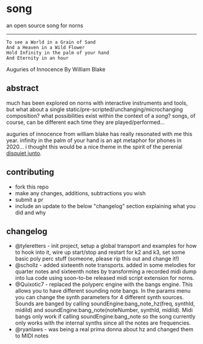 # song

an open source song for norns

---

```
To see a World in a Grain of Sand
And a Heaven in a Wild Flower 
Hold Infinity in the palm of your hand 
And Eternity in an hour
```

Auguries of Innocence
By William Blake

## abstract

much has been explored on norns with interactive instruments and tools, but what about a single static/pre-scripted/unchanging/microchanging composition? what possibilities exist within the context of a _song_? songs, of course, can be different each time they are played/performed...

auguries of innocence from william blake has really resonated with me this year. infinity in the palm of your hand is an apt metaphor for phones in 2020... i thought this would be a nice theme in the spirit of the perenial [disquiet junto](https://disquiet.com/).

## contributing

- fork this repo
- make any changes, additions, subtractions you wish
- submit a pr
- include an update to the below "changelog" section explaining what you did and why

## changelog

- @tyleretters - init project, setup a global transport and examples for how to hook into it, wire up start/stop and restart for k2 and k3, set some basic poly perc stuff (someone, please rip this out and change it!)
- @schollz - added sixteenth note transports. added in some melodies for quarter notes and sixteenth notes by transforming a recorded midi dump into lua code using soon-to-be released midi script extension for norns.
- @Quixotic7 - replaced the polyperc engine with the bangs engine. This allows you to have different sounding note bangs. In the params menu you can change the synth parameters for 4 different synth sources. Sounds are banged by calling soundEngine:bang_note_hz(freq, synthId, midiId) and soundEngine:bang_note(noteNumber, synthId, midiId). Midi bangs only work if calling soundEngine:bang_note so the song currently only works with the internal synths since all the notes are frequencies.
- @ryanlaws - was being a real prima donna about hz and changed them to MIDI notes
